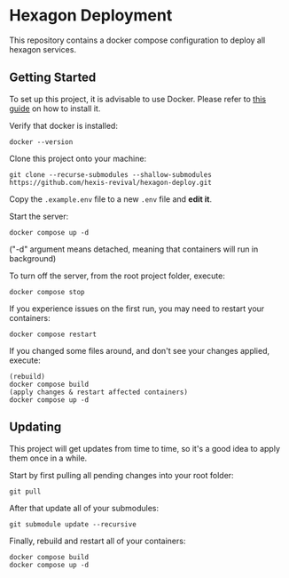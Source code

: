 # Hexagon Deployment

This repository contains a docker compose configuration to deploy all hexagon services.

## Getting Started

To set up this project, it is advisable to use Docker. Please refer to [this guide](https://docs.docker.com/get-started/get-docker/) on how to install it.

Verify that docker is installed:

```
docker --version
```

Clone this project onto your machine:

```
git clone --recurse-submodules --shallow-submodules https://github.com/hexis-revival/hexagon-deploy.git
```

Copy the `.example.env` file to a new `.env` file and **edit it**.

Start the server:

```
docker compose up -d
```

("-d" argument means detached, meaning that containers will run in background)

To turn off the server, from the root project folder, execute:

```
docker compose stop
```

If you experience issues on the first run, you may need to restart your containers:

```
docker compose restart
```

If you changed some files around, and don't see your changes applied, execute:

```
(rebuild)
docker compose build
(apply changes & restart affected containers)
docker compose up -d
```

## Updating

This project will get updates from time to time, so it's a good idea to apply them once in a while.

Start by first pulling all pending changes into your root folder:

```
git pull
```

After that update all of your submodules:

```
git submodule update --recursive
```

Finally, rebuild and restart all of your containers:

```
docker compose build
docker compose up -d
```